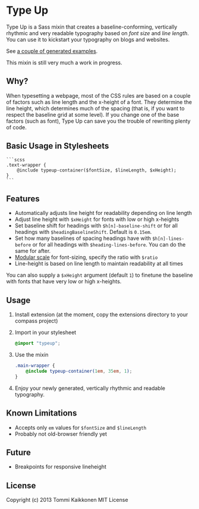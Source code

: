 # Type Up

Type Up is a Sass mixin that creates a baseline-conforming, vertically rhythmic and very readable typography based on <em>font size</em> and <em>line length</em>. You can use it to kickstart your typography on blogs and websites.

See [a couple of generated examples](http://tommikaikkonen.github.com/type-up/).

This mixin is still very much a work in progress.

## Why?

When typesetting a webpage, most of the CSS rules are based on a couple of factors such as line length and the x-height of a font. They determine the line height, which determines much of the spacing (that is, if you want to respect the baseline grid at some level). If you change one of the base factors (such as font), Type Up can save you the trouble of rewriting plenty of code.

## Basic Usage in Stylesheets

	```scss
	.text-wrapper {
		@include typeup-container($fontSize, $lineLength, $xHeight);
	}
	```


## Features

* Automatically adjusts line height for readability depending on line length
* Adjust line height with `$xHeight` for fonts with low or high x-heights
* Set baseline shift for headings with `$h[n]-baseline-shift` or for all headings with `$headingBaselineShift`. Default is `0.15em`.
* Set how many baselines of spacing headings have with `$h[n]-lines-before` or for all headings with `$heading-lines-before`. You can do the same for after.
* [Modular scale](http://modularscale.com/) for font-sizing, specify the ratio with `$ratio`
* Line-height is based on line length to maintain readability at all times


You can also supply a `$xHeight` argument (default `1`) to finetune the baseline with fonts that have very low or high x-heights.

## Usage

1. Install extension (at the moment, copy the extensions directory to your compass project)
2. Import in your stylesheet
	```scss
	@import "typeup";
	```

3. Use the mixin
	```scss
	.main-wrapper {
		@include typeup-container(1em, 35em, 1);
	}
	```

4. Enjoy your newly generated, vertically rhythmic and readable typography.

## Known Limitations

* Accepts only `em` values for `$fontSize` and `$lineLength`
* Probably not old-browser friendly yet

## Future

* Breakpoints for responsive lineheight

## License

Copyright (c) 2013 Tommi Kaikkonen
MIT License